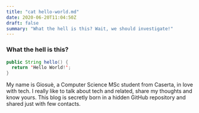 ```yaml
---
title: "cat hello-world.md"
date: 2020-06-20T11:04:50Z
draft: false
summary: "What the hell is this? Wait, we should investigate!"
---
```


### What the hell is this?

```java
public String hello() {
  return 'Hello World!';
}
```

My name is Giosuè, a Computer Science MSc student from Caserta, in love with tech. I really like to talk about tech and related, share my thoughts and know yours. This blog is secretly born in a hidden GitHub repository and shared just with few contacts.
